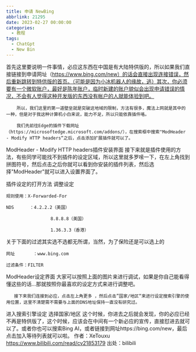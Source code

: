 ```yaml
---
title: 申请 NewBing
abbrlink: 21295
date: 2023-02-27 00:00:00
categories:
  - 教程
tags:
  - ChatGpt
  - New Bin
---
```


首先这里要说明一件事情，必应这东西在中国是有大陆特供版的，所以如果我们直接链接到申请网址（https://www.bing.com/new）的话会直接出现连接错误，然后重新跳转到特供版的首页。（可能是因为小冰机器人的缘故，逃）其次，你必须要有一个微软账户，最好是陈年账户，临时新建的账户貌似会出现申请错误的情况，不会有人觉得这种开发版的东西没有帐户的人就能体验到吧。
    
        所以，我们这里的第一道壁垒就是突破这地域的限制，方法有很多，魔法上网就是其中的一种，但是对于我这种计算机小白来说，能力不足，所以只能依靠插件咯。
    
        我们先前往Edge的插件下载网址（https://microsoftedge.microsoft.com/addons/），在搜索框中搜索"ModHeader - Modify HTTP headers“之后，点击添加扩展插件就可以了。



ModHeader - Modify HTTP headers插件安装界面
        接下来就是插件使用的方法，有些同学可能找不到插件的设定区域，所以这里就多罗嗦一下，在左上角找到拼图符号，然后点击之后你就可以看到你安装的插件列表，然后选择"ModHeader"就可以进入设置界面了。

插件设定的打开方法
调整设定

    规则使用：X-Forwarded-For
    
    NDS      ：4.2.2.2（美国）
    
                     8.8.8.8（美国）
    
                     1.36.3.3（香港）

关于下面的过滤其实选不选都无所谓，当然，为了保险还是可以选上的

    网址       ：www.bing.com
    
    过滤条件：FILTER

ModHeader设定界面
        大家可以按照上面的图片来进行调试，如果是你自己能看得懂这些的话...那就按照你最喜欢的设定方式来进行调整吧。

       接下来我们连接到必应，点击左上角更多 ，然后点击”国家/地区“来进行设定搜索引擎的使用位置，这里不清楚需不需要与上面的DNS地址保持一直没有研究过。

进入搜索引擎设定
选择国家/地区
        这个时候，你进去之后就会发现，你的必应已经不再是特供版了，这个时候，应该会在中间有一个新必应的宣传，直接怼进去就可以了。或者你也可以搜索Bing AI，或者链接到网址https://bing.com/new，最后点击加入等待列表就可以啦。 作者：XeTouxu https://www.bilibili.com/read/cv21853179 出处：bilibili